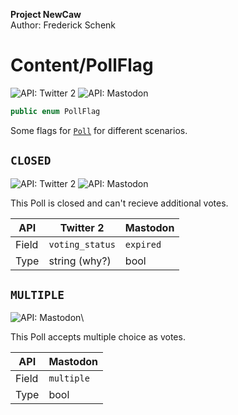 **Project NewCaw** \
Author: Frederick Schenk

# Content/PollFlag

![API: Twitter 2](https://img.shields.io/badge/API-Twitter%202-blue?style=flat-square) ![API: Mastodon](https://img.shields.io/badge/API-Mastodon-purple?style=flat-square)

```c#
public enum PollFlag
```

Some flags for [`Poll`](../class/Poll.md) for different scenarios.

## `CLOSED`

![API: Twitter 2](https://img.shields.io/badge/API-Twitter%202-blue?style=flat-square) ![API: Mastodon](https://img.shields.io/badge/API-Mastodon-purple?style=flat-square)

This Poll is closed and can't recieve additional votes.

| API   | Twitter 2       | Mastodon  |
| ----- | --------------- | --------- |
| Field | `voting_status` | `expired` |
| Type  | string (why?)   | bool      |

## `MULTIPLE`

![API: Mastodon](https://img.shields.io/badge/API-Mastodon-purple?style=flat-square)\

This Poll accepts multiple choice as votes.

| API   | Mastodon   |
| ----- | ---------- |
| Field | `multiple` |
| Type  | bool       |
